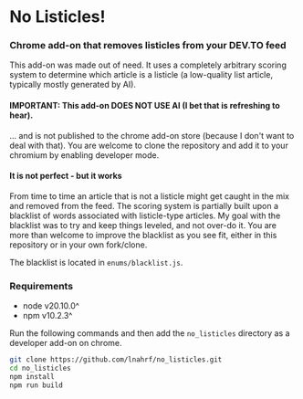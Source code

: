 # No Listicles!
### Chrome add-on that removes listicles from your DEV.TO feed

This add-on was made out of need. It uses a completely arbitrary scoring system to determine which article is a listicle (a low-quality list article, typically mostly generated by AI).

#### IMPORTANT: This add-on DOES NOT USE AI (I bet that is refreshing to hear).

... and is not published to the chrome add-on store (because I don't want to deal with that). You are welcome to clone the repository and add it to your chromium by enabling developer mode.

#### It is not perfect - but it works
From time to time an article that is not a listicle might get caught in the mix and removed from the feed.
The scoring system is partially built upon a blacklist of words associated with listicle-type articles.
My goal with the blacklist was to try and keep things leveled, and not over-do it.
You are more than welcome to improve the blacklist as you see fit, either in this repository or in your own fork/clone.

The blacklist is located in `enums/blacklist.js`.

### Requirements
- node v20.10.0^
- npm v10.2.3^

Run the following commands and then add the `no_listicles` directory as a developer add-on on chrome.

```bash
git clone https://github.com/lnahrf/no_listicles.git
cd no_listicles
npm install
npm run build
```
